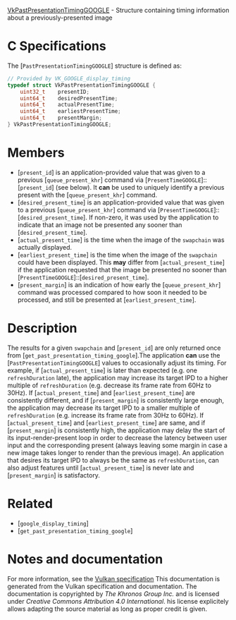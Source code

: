 [VkPastPresentationTimingGOOGLE](https://www.khronos.org/registry/vulkan/specs/1.3-extensions/man/html/VkPastPresentationTimingGOOGLE.html) - Structure containing timing information about a previously-presented image

# C Specifications
The [`PastPresentationTimingGOOGLE`] structure is defined as:
```c
// Provided by VK_GOOGLE_display_timing
typedef struct VkPastPresentationTimingGOOGLE {
    uint32_t    presentID;
    uint64_t    desiredPresentTime;
    uint64_t    actualPresentTime;
    uint64_t    earliestPresentTime;
    uint64_t    presentMargin;
} VkPastPresentationTimingGOOGLE;
```

# Members
- [`present_id`] is an application-provided value that was given to a previous [`queue_present_khr`] command via [`PresentTimeGOOGLE`]::[`present_id`] (see below). It  **can**  be used to uniquely identify a previous present with the [`queue_present_khr`] command.
- [`desired_present_time`] is an application-provided value that was given to a previous [`queue_present_khr`] command via [`PresentTimeGOOGLE`]::[`desired_present_time`]. If non-zero, it was used by the application to indicate that an image not be presented any sooner than [`desired_present_time`].
- [`actual_present_time`] is the time when the image of the `swapchain` was actually displayed.
- [`earliest_present_time`] is the time when the image of the `swapchain` could have been displayed. This  **may**  differ from [`actual_present_time`] if the application requested that the image be presented no sooner than [`PresentTimeGOOGLE`]::[`desired_present_time`].
- [`present_margin`] is an indication of how early the [`queue_present_khr`] command was processed compared to how soon it needed to be processed, and still be presented at [`earliest_present_time`].

# Description
The results for a given `swapchain` and [`present_id`] are only
returned once from [`get_past_presentation_timing_google`].The application  **can**  use the [`PastPresentationTimingGOOGLE`] values to
occasionally adjust its timing.
For example, if [`actual_present_time`] is later than expected (e.g. one
`refreshDuration` late), the application may increase its target IPD to
a higher multiple of `refreshDuration` (e.g. decrease its frame rate
from 60Hz to 30Hz).
If [`actual_present_time`] and [`earliest_present_time`] are consistently
different, and if [`present_margin`] is consistently large enough, the
application may decrease its target IPD to a smaller multiple of
`refreshDuration` (e.g. increase its frame rate from 30Hz to 60Hz).
If [`actual_present_time`] and [`earliest_present_time`] are same, and if
[`present_margin`] is consistently high, the application may delay the
start of its input-render-present loop in order to decrease the latency
between user input and the corresponding present (always leaving some margin
in case a new image takes longer to render than the previous image).
An application that desires its target IPD to always be the same as
`refreshDuration`, can also adjust features until
[`actual_present_time`] is never late and [`present_margin`] is
satisfactory.

# Related
- [`google_display_timing`]
- [`get_past_presentation_timing_google`]

# Notes and documentation
For more information, see the [Vulkan specification](https://www.khronos.org/registry/vulkan/specs/1.3-extensions/html/vkspec.html)
This documentation is generated from the Vulkan specification and documentation.
The documentation is copyrighted by *The Khronos Group Inc.* and is licensed under *Creative Commons Attribution 4.0 International*.
his license explicitely allows adapting the source material as long as proper credit is given.
        